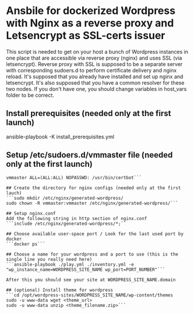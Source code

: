 # Ansbile for dockerized Wordpress with Nginx as a reverse proxy and Letsencrypt as SSL-certs issuer

This script is needed to get on your host a bunch of Wordpress instances in one place that are accessible via reverse proxy (nginx) and uses SSL (via letsencrypt). 
Reverse proxy with SSL is supposed to be a separate server with corresponding sudoers.d to perform certificate delivery and nginx reload. It's supposed
that you already have installed and set up nginx and letsencrypt.
It's also supposed that you have a common resolver for these two nodes. If you don't have one, you should change variables in host_vars folder to be correct.

## Install prerequisites (needed only at the first launch)
ansible-playbook -K install_prerequisites.yml

## Setup /etc/sudoers.d/vmmaster file (needed only at the first launch)
```vmmaster ALL=(ALL:ALL) NOPASSWD: /usr/sbin/service nginx reload
vmmaster ALL=(ALL:ALL) NOPASSWD: /usr/bin/certbot```

## Create the directory for nginx configs (needed only at the first lauch)
```sudo mkdir /etc/nginx/generated-wordpress/
sudo chown -R vmmaster:vmmaster /etc/nginx/generated-wordpress/```

## Setup nginx.conf
Add the following string in http section of nginx.conf
```include /etc/nginx/generated-wordpress/*;``

## Choose available user-space port / Look for the last used port by docker
```docker ps```

## Choose a name for your wordpress and a port to use (this is the single line you really need here)
```ansible-playbook ./play.yml ./inventory.yml -e "wp_instance_name=WORDPRESS_SITE_NAME wp_port=PORT_NUMBER"```

After this you should see your site at WORDPRESS_SITE_NAME.domain

## (optional) Install theme for wordpress
```cd /opt/wordpress-sites/WORDPRESS_SITE_NAME/wp-content/themes
sudo -u www-data wget <theme_url>
sudo -u www-data unzip <theme_filename.zip>```
